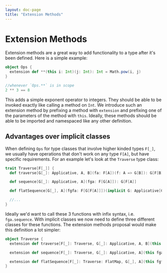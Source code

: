```yaml
---
layout: doc-page
title: "Extension Methods"
---
```



# Extension Methods


Extension methods are a great way to add functionality to a type after it's been defined.
Here is a simple example:


```scala
object Ops {
  extension def **(this i: Int)(j: Int): Int = Math.pow(i, j)
}

//whenever `Ops.**` is in scope
2 ** 3 == 8
```

This adds a simple exponent operator to integers. They should be able to be invoked exactly like calling a method on `Int`.
We introduce such an extension method by prefixing a method with `extension` and prefixing one of the parameters of the method with `this`.
Ideally, these methods should be able to be imported and namespaced like any other definition.

## Advantages over implicit classes

When defining `Ops` for type classes that involve higher kinded types `F[_]`, we usually have operations that don't work on any type `F[A]`, but have specific requirements. 
For an example let's look at the `Traverse` type class:

```scala
trait Traverse[F[_]] {
  def traverse[G[_]: Applicative, A, B](fa: F[A])(f: A => G[B]): G[F[B]]

  def sequence[G[_]: Applicative, A](fga: F[G[A]]): G[F[A]]

  def flatSequence[G[_], A](fgfa: F[G[F[A]]])(implicit G: Applicative[G], F: FlatMap[F]): G[F[A]]

  //...
}
```

Ideally we'd want to call these 3 functions with infix syntax, i.e. `fga.sequence`.
With implicit classes we now need to define three different classes for these functions.
The extension methods proposal would make this definition a lot simpler:

```scala
object Traverse {
  extension def traverse[F[_]: Traverse, G[_]: Applicative, A, B](this fa: F[A])(f: A => G[B]): G[F[B]]

  extension def sequence[F[_]: Traverse, G[_]: Applicative, A](this fga: F[G[A]]): G[F[A]]

  extension def flatSequence[F[_]: Traverse: FlatMap, G[_], A](this fgfa: F[G[F[A]]]): G[F[A]]
}
```



